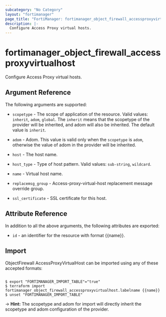 ```yaml
---
subcategory: "No Category"
layout: "fortimanager"
page_title: "FortiManager: fortimanager_object_firewall_accessproxyvirtualhost"
description: |-
  Configure Access Proxy virtual hosts.
---
```


# fortimanager_object_firewall_accessproxyvirtualhost
Configure Access Proxy virtual hosts.

## Argument Reference


The following arguments are supported:

* `scopetype` - The scope of application of the resource. Valid values: `inherit`, `adom`, `global`. The `inherit` means that the scopetype of the provider will be inherited, and adom will also be inherited. The default value is `inherit`.
* `adom` - Adom. This value is valid only when the `scopetype` is `adom`, otherwise the value of adom in the provider will be inherited.

* `host` - The host name.
* `host_type` - Type of host pattern. Valid values: `sub-string`, `wildcard`.

* `name` - Virtual host name.
* `replacemsg_group` - Access-proxy-virtual-host replacement message override group.
* `ssl_certificate` - SSL certificate for this host.


## Attribute Reference

In addition to all the above arguments, the following attributes are exported:
* `id` - an identifier for the resource with format {{name}}.

## Import

ObjectFirewall AccessProxyVirtualHost can be imported using any of these accepted formats:
```

$ export "FORTIMANAGER_IMPORT_TABLE"="true"
$ terraform import fortimanager_object_firewall_accessproxyvirtualhost.labelname {{name}}
$ unset "FORTIMANAGER_IMPORT_TABLE"
```
-> **Hint:** The scopetype and adom for import will directly inherit the scopetype and adom configuration of the provider.

